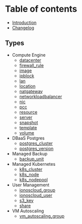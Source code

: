 # Table of contents

* [Introduction](README.md)
* [Changelog](changelog.md)

## Types

* Compute Engine
  * [datacenter](types/compute-engine/datacenter.md)
  * [firewall_rule](types/compute-engine/firewall_rule.md)
  * [image](types/compute-engine/image.md)
  * [ipblock](types/compute-engine/ipblock.md)
  * [lan](types/compute-engine/lan.md)
  * [location](types/compute-engine/location.md)
  * [natgateway](types/compute-engine/natgateway.md)
  * [networkloadbalancer](types/compute-engine/networkloadbalancer.md)
  * [nic](types/compute-engine/nic.md)
  * [pcc](types/compute-engine/pcc.md)
  * [resource](types/compute-engine/resource.md)
  * [server](types/compute-engine/server.md)
  * [snapshot](types/compute-engine/snapshot.md)
  * [template](types/compute-engine/template.md)
  * [volume](types/compute-engine/volume.md)
* DBaaS Postgres
  * [postgres_cluster](types/dbaas-postgres/postgres_cluster.md)
  * [postgres_version](types/dbaas-postgres/postgres_version.md)
* Managed Backup
  * [backup_unit](types/backup/backup_unit.md)
* Managed Kubernetes
  * [k8s_cluster](types/kubernetes/k8s_cluster.md)
  * [k8s_node](types/kubernetes/k8s_node.md)
  * [k8s_nodepool](types/kubernetes/k8s_nodepool.md)
* User Management
  * [ionoscloud_group](types/user/ionoscloud_group.md)
  * [ionoscloud_user](types/user/ionoscloud_user.md)
  * [s3_key](types/user/s3_key.md)
  * [share](types/user/share.md)
* VM Autoscaling
  * [vm_autoscaling_group](types/vm-autoscaling/vm_autoscaling_group.md)
